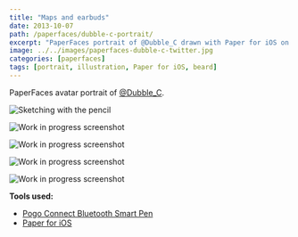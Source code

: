 ```yaml
---
title: "Maps and earbuds"
date: 2013-10-07
path: /paperfaces/dubble-c-portrait/
excerpt: "PaperFaces portrait of @Dubble_C drawn with Paper for iOS on an iPad."
image: ../../images/paperfaces-dubble-c-twitter.jpg
categories: [paperfaces]
tags: [portrait, illustration, Paper for iOS, beard]
---
```


PaperFaces avatar portrait of [@Dubble_C](https://twitter.com/Dubble_C).

![Sketching with the pencil](../../images/paperfaces-dubble-c-process-1-lg.jpg)

![Work in progress screenshot](../../images/paperfaces-dubble-c-process-2-lg.jpg)

![Work in progress screenshot](../../images/paperfaces-dubble-c-process-3-lg.jpg)

![Work in progress screenshot](../../images/paperfaces-dubble-c-process-4-lg.jpg)

![Work in progress screenshot](../../images/paperfaces-dubble-c-process-5-lg.jpg)

**Tools used:**

- [Pogo Connect Bluetooth Smart Pen](https://www.amazon.com/gp/product/B009K448L4/ref=as_li_ss_tl?ie=UTF8&camp=1789&creative=390957&creativeASIN=B009K448L4&linkCode=as2&tag=mademist-20)
- [Paper for iOS](https://paper.bywetransfer.com/)
